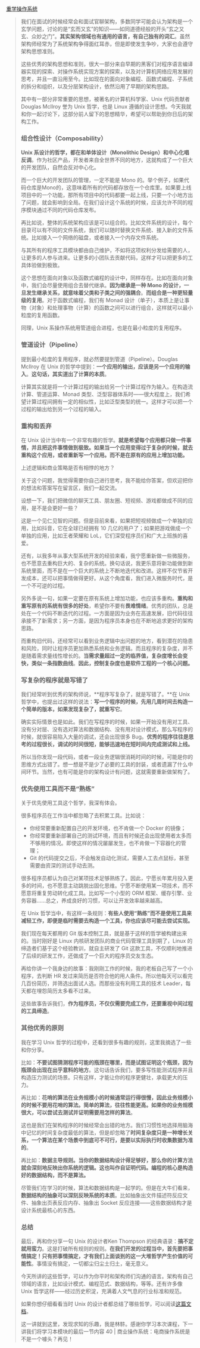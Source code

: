 [重学操作系统](https://kaiwu.lagou.com/course/courseInfo.htm?courseId=478&sid=20-h5Url-0&buyFrom=2&pageId=1pz4#/detail/pc?id=4651)



> 我们在面试的时候经常会和面试官聊架构，多数同学可能会认为架构是一个玄学问题，讨论的是“玄而又玄”的知识——如同道德经般的开头“玄之又玄、众妙之门”。**其实架构领域也有通用的语言，有自己独有的词汇**。虽然架构师经常为了系统架构争得面红耳赤，但是即使发生争吵，大家也会遵守架构思想准则。
>
> 这些优秀的架构思想和准则，很大一部分来自早期的黑客们对程序语言编译器实现的探索、对操作系统实现方案的探索，以及对计算机网络应用发展的思考，并且一直沿用至今。比如现在的面向对象编程、函数式编程、子系统的拆分和组织，以及分层架构设计，依然沿用了早期的架构思路。
>
> 其中有一部分非常重要的思想，被著名的计算机科学家、Unix 代码贡献者 Douglas McIlroy 誉为 Unix 哲学，也是 Linux 遵循的设计思想。今天我就和你一起讨论下，这部分前人留下的思想精华，希望可以帮助到你日后的架构工作。
>
> ### 组合性设计（Composability）
>
> **Unix 系设计的哲学，都在和单体设计（Monolithic Design）和中心化唱反调**。作为社区产品，开发者来自全世界不同的地方，这就构成了一个巨大的开发团队，自然会反对中心化。
>
> 而一个巨大的开发团队的管理，一定不能是 Mono 的。举个例子，如果代码仓库是Mono的，这意味着所有的代码都存放在一个仓库里。如果要上线项目中的一个功能，那所有项目中的代码都要一起上线，只要一个小地方出了问题，就会影响到全局。在我们设计这个系统的时候，应该允许不同的程序模块通过不同的代码仓库发布。
>
> 再比如说，整体的系统架构应该是可以组合的。比如文件系统的设计，每个目录可以有不同的文件系统，我们可以随时替换文件系统、接入新的文件系统。比如接入一个网络的磁盘，或者接入一个内存文件系统。
>
> 与其所有的程序工具模块都由自己维护，不如将这项权利分发给需要的人，让更多的人参与进来。让更多的小团队去贡献代码，这样才可以把更多的工具体验做到极致。
>
> 这个思想在面向对象以及函数式编程的设计中，同样存在。比如在面向对象中，我们会尽量使用组合去替代继承。**因为继承是一种 Mono 的设计，一旦发生继承关系，就意味着父类和子类之间的强耦合**。**而组合是一种更轻量级的复用**。对于函数式编程，我们有 Monad 设计（单子），本质上是让事物（对象）和处理事物（计算）的函数之间可以进行组合，这样就可以最小粒度的复用函数。
>
> 同理，Unix 系操作系统用管道组合进程，也是在最小粒度的复用程序。
>
> ### 管道设计（Pipeline）
>
> 提到最小粒度的复用程序，就必然要提到管道（Pipeline）。Douglas McIlroy 在 Unix 的哲学中提到：**一个应用的输出，应该是另一个应用的输入**。**这句话，其实道出了计算的本质**。
>
> 计算其实就是将一个计算过程的输出给另一个计算过程作为输入。在构造流计算、管道运算、Monad 类型、泛型容器体系时——很大程度上，我们希望计算过程间拥有一定的相似性，比如泛型类型的统一。这样才可以把一个过程的输出给到另一个过程的输入。
>
> ### 重构和丢弃
>
> 在 Unix 设计当中有一个非常有趣的哲学。**就是希望每个应用都只做一件事情，并且把这件事情做到极致。如果当一个应用变得过于复杂的时候，就去重构这个应用，或者重新写一个应用。而不是在原有的应用上增加功能。**
>
> 上述逻辑和商业策略是否有相悖的地方？
>
> 关于这个问题，我觉得需要你自己进行思考，我不能给你答案，但欢迎把你的想法和答案写在留言区，我们一起交流。
>
> 设想一下，我们把微信的聊天工具、朋友圈、短视频、游戏都做成不同的应用，是不是会更好一些？
>
> 这是一个见仁见智的问题。但是目前来看，如果把短视频做成一个单独的应用，比如抖音，它在全球已经拥有 10 几亿的用户了；如果把游戏做成一个单独的应用，比如王者荣耀和 LoL，它们深受程序员们和广大上班族的喜爱。
>
> 还有，以我多年从事大型系统开发的经验来看，我宁愿重新做一些微服务，也不愿意去重构巨大的、复杂的系统。换句话说，我更乐意将新功能做到新系统里面，而不是在一个巨大的系统上不断地迭代和改进。这样不仅节省开发成本，还可以把事情做得更好。从这个角度看，我们进入微服务时代，是一个不可逆的过程。
>
> 另外多说一句，如果一定要在原有系统上增加功能，也应该多重构。**重构和重写原有的系统有很多的好处**，希望你不要有**畏难情绪**。优秀的团队，总是处在一个代码不断迭代的过程。一方面是因为业务在高速发展，旧代码往往承接不了新需求；另一方面，是因为程序员本身也在不断地追求更好的架构思路。
>
> 而重构旧代码，还经常可以看到业务逻辑中出问题的地方，看到潜在的隐患和风险，同时让程序员更加熟悉系统和业务逻辑。而且程序的复杂度，并不是随着需求量线性增长的。**当需求量超过一定的临界值，复杂度增长会变快，类似一条指数曲线**。**因此，控制复杂度也是软件工程的一个核心问题。**
>
> ### 写复杂的程序就是写错了
>
> 我们经常听到优秀的架构师说，**程序写复杂了，就是写错了。**在 Unix 哲学中，也提出过这样的说法：**写一个程序的时候，先用几周时间去构造一个简单的版本，如果发现复杂了，就重写它**。
>
> 确实实际情景也是如此。我们在写程序的时候，如果一开始没有用对工具、没有分对层、没有选对算法和数据结构、没有用对设计模式，那么写程序的时候，就很容易陷入大量的调试，还会出现很多 Bug。**优秀的程序往往是思考的过程很长，调试的时间很短，能够迅速地在短时间内完成测试和上线。**
>
> 所以当你发现一段代码，或者一段业务逻辑很消耗时间的时候，可能是你的思维方式出错了。想一想是不是少了必要的工具的封装，或者遗漏了什么中间环节。当然，也有可能是你的架构设计有问题，这就需要重新做架构了。
>
> ### 优先使用工具而不是“熟练”
>
> 关于优先使用工具这个哲学，我深有体会。
>
> 很多程序员在工作当中都忽略了去积累工具。比如说：
>
> - 你经常要重新配置自己的开发环境，也不肯做一个 Docker 的镜像；
> - 你经常要重新部署自己的测试环境，而且有时候还会出现使用者太多而不够用的情况。即使这样的情况屡屡发生，也不肯做一下容器化的管理；
> - Git 的代码提交之后，不会触发自动化测试，需要人工去点鼠标，甚至需要由资深的测试手动去测。
>
> 很多程序员都认为自己对某项技术足够熟练了。因此，宁愿长年累月投入更多的时间，也不愿意主动跳脱出固化思维。宁愿不断使用某一项技术，而不愿意将重复劳动转化成工具。比如写一个小型的 ORM 框架、缓存引擎、业务容器……总之，养成良好的习惯，可以让开发效率越来越高。
>
> 在 Unix 哲学当中，有这样一条规则：**有些人使用“熟练”而不是使用工具来减轻工作，即便是临时需要去构造一个工具，你也应该尽可能去尝试实现。**
>
> 我们现在每天都用的 Git 版本控制工具，就是基于这样的哲学被构建出来的。当时刚好是 Linux 内核研发团队的商业代码管理工具到期了，Linux 的缔造者们基于这个经验教训，就自主研发了 Git 这款工具，不仅顺利地推进了后续的研发工作，还做成了一个巨大的程序员交友生态。
>
> 再给你讲一个我身边的故事：我刚刚工作的时候，我的老板自己写了一个小程序，去判断 HR 发过来简历是否符合他的用人条件。所以他每天可以看完几百份简历，并筛选出面试人选。而那些没有利用工具的技术 Leader，每天都在埋怨简历太多看不过来。
>
> 这些故事告诉我们，**作为程序员，不仅仅需要完成工作，还要重视中间过程的工具缔造**。
>
> ### 其他优秀的原则
>
> 我在学习 Unix 哲学的过程中，还看到很多有趣的规则，这里我摘选了一些和你分享。
>
> 比如：**不要试图猜测程序可能的瓶颈在哪里，而是试图证明这个瓶颈，因为瓶颈会出现在出乎意料的地方**。这句话告诉我们，要多写性能测试程序并且构造压力测试的场景。只有这样，才能让你的程序更健壮，承载更大的压力。
>
> 再比如：**花哨的算法在业务规模小的时候通常运行得很慢，因此业务规模小的时候不要用花哨的算法。简单的算法，往往性能更高。如果你的业务规模很大，可以尝试去测试并证明需要用怎样的算法**。
>
> 这也是我们在架构程序的时候经常会出错的地方。我们习惯性地选择用脑海中记忆的时间复杂度最低的算法，但是却忽略了**时间复杂度只是一种增长关系，一个算法在某个场景中到底可不可行，是要以实际执行时收集数据为准的**。
>
> 再比如：**数据主导规则。当你的数据结构设计得足够好，那么你的计算方法就会深刻地反映出你系统的逻辑。这也叫作自证明代码。编程的核心是构造好的数据结构，而不是算法。**
>
> 尽管我们在学习的时候，算法和数据结构是一起学的。但是在大牛们看来，**数据结构的抽象可以深刻反映系统的本质**。比如抽象出文件描述符反应文件、抽象出页表反应内存、抽象出 Socket 反应连接——这些数据结构才是设计系统最核心的东西。
>
> ### 总结
>
> 最后，再和你分享一句 Unix 的设计者Ken Thompson 的经典语录：**搞不定就用蛮力**。这是打破所有规则的规则。**在我们开发的过程当中，首先要把事情搞定！只有把事情搞定，才有我们上面谈到的这一大堆哲学产生价值的可能性**。事情没有搞定，一切都尘归尘土归土，毫无意义。
>
> 今天所讲的这些哲学，可以作为你平时和架构师们沟通的语言。架构有自己领域的语言，比如设计模式、编程范式、数据结构，等等。还有许多像 Unix 哲学这样——经过历史积淀，充满着人文气息的行业标准和规范。
>
> 如果你想仔细看看当时 Unix 的设计者都总结了哪些哲学，可以阅读[这篇文档](http://www.catb.org/~esr/writings/taoup/html/ch01s06.html)。
>
> 这一讲就到这里，发现求知的乐趣，我是林䭽。感谢你学习本次课程，下一讲我们将学习本模块的最后一节内容 40 | 商业操作系统：电商操作系统是不是一个噱头？再见！